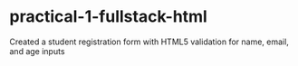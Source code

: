 # practical-1-fullstack-html
Created a student registration form with HTML5 validation for name, email, and age inputs
